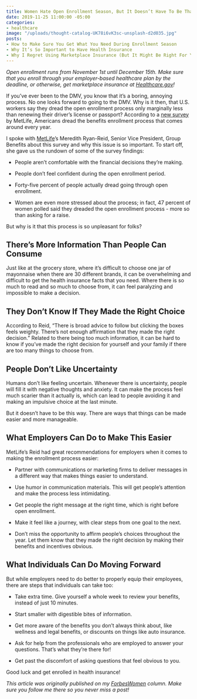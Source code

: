 ```yaml
---
title: Women Hate Open Enrollment Season, But It Doesn’t Have To Be That Way
date: 2019-11-25 11:00:00 -05:00
categories:
- healthcare
image: "/uploads/thought-catalog-UK78i6vK3sc-unsplash-d2d035.jpg"
posts:
- How to Make Sure You Get What You Need During Enrollment Season
- Why It’s So Important to Have Health Insurance
- Why I Regret Using Marketplace Insurance (But It Might Be Right For You)
---
```


*Open enrollment runs from November 1st until December 15th. Make sure that you enroll through your employer-based healthcare plan by the deadline, or otherwise, get marketplace insurance at [Healthcare.gov](https://www.healthcare.gov/)!*

If you’ve ever been to the DMV, you know that it’s a boring, annoying process. No one looks forward to going to the DMV. Why is it then, that U.S. workers say they dread the open enrollment process only marginally less than renewing their driver’s license or passport? According to a [new survey](https://www.metlife.com/about-us/newsroom/2019/september/one-in-three-us-employees-would-rather-talk-about-their-weight/) by MetLife, Americans dread the benefits enrollment process that comes around every year.

I spoke with [MetLife](https://www.metlife.com/)’s Meredith Ryan-Reid, Senior Vice President, Group Benefits about this survey and why this issue is so important. To start off, she gave us the rundown of some of the survey findings:

* People aren’t comfortable with the financial decisions they’re making.

* People don’t feel confident during the open enrollment period.

* Forty-five percent of people actually dread going through open enrollment.

* Women are even more stressed about the process; in fact, 47 percent of women polled said they dreaded the open enrollment process - more so than asking for a raise.

But why is it that this process is so unpleasant for folks?

## **There’s More Information Than People Can Consume**

Just like at the grocery store, where it’s difficult to choose one jar of mayonnaise when there are 30 different brands, it can be overwhelming and difficult to get the health insurance facts that you need. Where there is so much to read and so much to choose from, it can feel paralyzing and impossible to make a decision.

## **They Don’t Know If They Made the Right Choice**

According to Reid, “There is broad advice to follow but clicking the boxes feels weighty. There’s not enough affirmation that they made the right decision.” Related to there being too much information, it can be hard to know if you’ve made the right decision for yourself and your family if there are too many things to choose from.

## **People Don’t Like Uncertainty**

Humans don’t like feeling uncertain. Whenever there is uncertainty, people will fill it with negative thoughts and anxiety. It can make the process feel much scarier than it actually is, which can lead to people avoiding it and making an impulsive choice at the last minute.

But it doesn’t have to be this way. There are ways that things can be made easier and more manageable.

## **What Employers Can Do to Make This Easier**

MetLife’s Reid had great recommendations for employers when it comes to making the enrollment process easier:

* Partner with communications or marketing firms to deliver messages in a different way that makes things easier to understand.

* Use humor in communication materials. This will get people’s attention and make the process less intimidating.

* Get people the right message at the right time, which is right before open enrollment.

* Make it feel like a journey, with clear steps from one goal to the next.

* Don’t miss the opportunity to affirm people’s choices throughout the year. Let them know that they made the right decision by making their benefits and incentives obvious.

## **What Individuals Can Do Moving Forward**

But while employers need to do better to properly equip their employees, there are steps that individuals can take too:

* Take extra time. Give yourself a whole week to review your benefits, instead of just 10 minutes.

* Start smaller with digestible bites of information.

* Get more aware of the benefits you don’t always think about, like wellness and legal benefits, or discounts on things like auto insurance.

* Ask for help from the professionals who are employed to answer your questions. That’s what they’re there for!

* Get past the discomfort of asking questions that feel obvious to you.

Good luck and get enrolled in health insurance!

*This article was originally published on my [ForbesWomen](https://www.forbes.com/sites/maggiegermano/2019/11/08/women-hate-open-enrollment-season-but-it-doesnt-have-to-be-that-way/#6cd093f262ee) column. Make sure you follow me there so you never miss a post!*